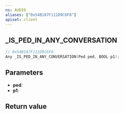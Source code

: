 ```yaml
---
ns: AUDIO
aliases: ["0x54B187F111D9C6F8"]
apiset: client
---
```

## _IS_PED_IN_ANY_CONVERSATION

```c
// 0x54B187F111D9C6F8
Any _IS_PED_IN_ANY_CONVERSATION(Ped ped, BOOL p1);
```


## Parameters
* **ped**:
* **p1**:

## Return value